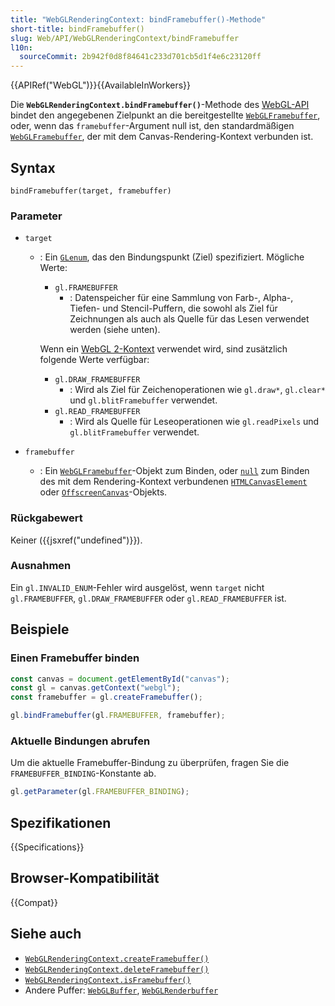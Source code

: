 ```yaml
---
title: "WebGLRenderingContext: bindFramebuffer()-Methode"
short-title: bindFramebuffer()
slug: Web/API/WebGLRenderingContext/bindFramebuffer
l10n:
  sourceCommit: 2b942f0d8f84641c233d701cb5d1f4e6c23120ff
---
```


{{APIRef("WebGL")}}{{AvailableInWorkers}}

Die **`WebGLRenderingContext.bindFramebuffer()`**-Methode des [WebGL-API](/de/docs/Web/API/WebGL_API) bindet den angegebenen Zielpunkt an die bereitgestellte [`WebGLFramebuffer`](/de/docs/Web/API/WebGLFramebuffer), oder, wenn das `framebuffer`-Argument null ist, den standardmäßigen [`WebGLFramebuffer`](/de/docs/Web/API/WebGLFramebuffer), der mit dem Canvas-Rendering-Kontext verbunden ist.

## Syntax

```js-nolint
bindFramebuffer(target, framebuffer)
```

### Parameter

- `target`

  - : Ein [`GLenum`](/de/docs/Web/API/WebGL_API/Types), das den Bindungspunkt (Ziel) spezifiziert. Mögliche Werte:

    - `gl.FRAMEBUFFER`
      - : Datenspeicher für eine Sammlung von Farb-, Alpha-, Tiefen- und Stencil-Puffern, die sowohl als Ziel für Zeichnungen als auch als Quelle für das Lesen verwendet werden (siehe unten).

    Wenn ein [WebGL 2-Kontext](/de/docs/Web/API/WebGL2RenderingContext) verwendet wird, sind zusätzlich folgende Werte verfügbar:

    - `gl.DRAW_FRAMEBUFFER`
      - : Wird als Ziel für Zeichenoperationen wie `gl.draw*`, `gl.clear*` und `gl.blitFramebuffer` verwendet.
    - `gl.READ_FRAMEBUFFER`
      - : Wird als Quelle für Leseoperationen wie `gl.readPixels` und `gl.blitFramebuffer` verwendet.

- `framebuffer`
  - : Ein [`WebGLFramebuffer`](/de/docs/Web/API/WebGLFramebuffer)-Objekt zum Binden, oder [`null`](/de/docs/Web/JavaScript/Reference/Operators/null) zum Binden des mit dem Rendering-Kontext verbundenen [`HTMLCanvasElement`](/de/docs/Web/API/HTMLCanvasElement) oder [`OffscreenCanvas`](/de/docs/Web/API/OffscreenCanvas)-Objekts.

### Rückgabewert

Keiner ({{jsxref("undefined")}}).

### Ausnahmen

Ein `gl.INVALID_ENUM`-Fehler wird ausgelöst, wenn `target` nicht `gl.FRAMEBUFFER`, `gl.DRAW_FRAMEBUFFER` oder `gl.READ_FRAMEBUFFER` ist.

## Beispiele

### Einen Framebuffer binden

```js
const canvas = document.getElementById("canvas");
const gl = canvas.getContext("webgl");
const framebuffer = gl.createFramebuffer();

gl.bindFramebuffer(gl.FRAMEBUFFER, framebuffer);
```

### Aktuelle Bindungen abrufen

Um die aktuelle Framebuffer-Bindung zu überprüfen, fragen Sie die `FRAMEBUFFER_BINDING`-Konstante ab.

```js
gl.getParameter(gl.FRAMEBUFFER_BINDING);
```

## Spezifikationen

{{Specifications}}

## Browser-Kompatibilität

{{Compat}}

## Siehe auch

- [`WebGLRenderingContext.createFramebuffer()`](/de/docs/Web/API/WebGLRenderingContext/createFramebuffer)
- [`WebGLRenderingContext.deleteFramebuffer()`](/de/docs/Web/API/WebGLRenderingContext/deleteFramebuffer)
- [`WebGLRenderingContext.isFramebuffer()`](/de/docs/Web/API/WebGLRenderingContext/isFramebuffer)
- Andere Puffer: [`WebGLBuffer`](/de/docs/Web/API/WebGLBuffer), [`WebGLRenderbuffer`](/de/docs/Web/API/WebGLRenderbuffer)
